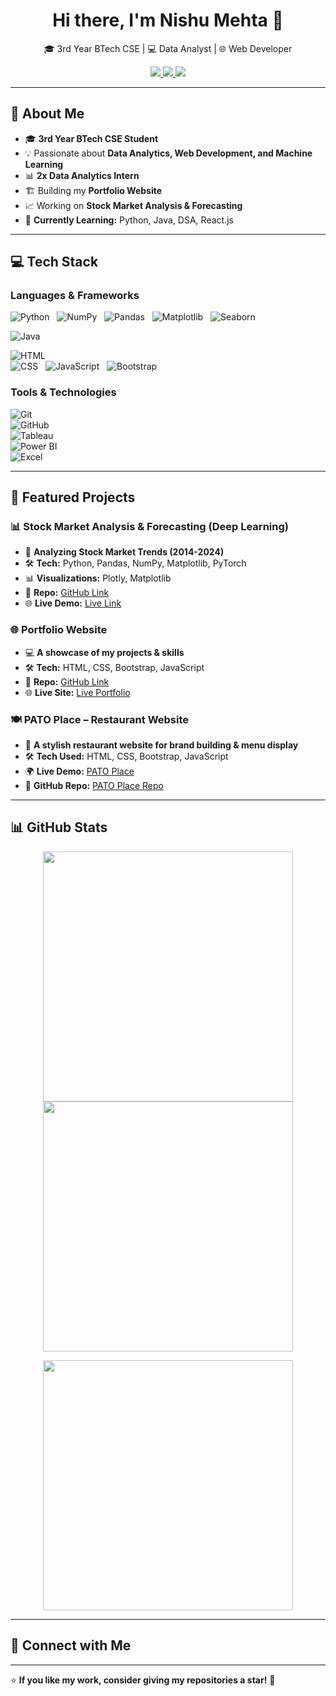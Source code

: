 <h1 align="center">Hi there, I'm Nishu Mehta 👋</h1>

<p align="center">
  🎓 3rd Year BTech CSE | 💻 Data Analyst | 🌐 Web Developer  
</p>

<p align="center">
  <a href="https://www.linkedin.com/in/nishu-mehta-9025a323b/">
    <img src="https://img.shields.io/badge/LinkedIn-0077B5?style=for-the-badge&logo=linkedin&logoColor=white">
  </a>
  <a href="https://github.com/NishuMehta">
    <img src="https://img.shields.io/badge/GitHub-181717?style=for-the-badge&logo=github&logoColor=white">
  </a>
  <a href="mailto:mehtanishu018@gmail.com">
    <img src="https://img.shields.io/badge/Email-D14836?style=for-the-badge&logo=gmail&logoColor=white">
  </a>
</p>

---

## 🚀 About Me  
- 🎓 **3rd Year BTech CSE Student**  
- 💡 Passionate about **Data Analytics, Web Development, and Machine Learning**  
- 📊 **2x Data Analytics Intern**  
- 🏗️ Building my **Portfolio Website**  
- 📈 Working on **Stock Market Analysis & Forecasting**  
- 🎯 **Currently Learning:** Python, Java, DSA, React.js  

---

## 💻 Tech Stack  

### **Languages & Frameworks**  
![Python](https://img.shields.io/badge/Python-3776AB?style=for-the-badge&logo=python&logoColor=white) &nbsp;
![NumPy](https://img.shields.io/badge/NumPy-013243?style=for-the-badge&logo=numpy&logoColor=white) &nbsp;
![Pandas](https://img.shields.io/badge/Pandas-150458?style=for-the-badge&logo=pandas&logoColor=white) &nbsp;
![Matplotlib](https://img.shields.io/badge/Matplotlib-008080?style=for-the-badge&logo=matplotlib&logoColor=white) &nbsp;
![Seaborn](https://img.shields.io/badge/Seaborn-00758F?style=for-the-badge&logo=seaborn&logoColor=white)

![Java](https://img.shields.io/badge/Java-ED8B00?style=for-the-badge&logo=java&logoColor=white) 

![HTML](https://img.shields.io/badge/HTML5-E34F26?style=for-the-badge&logo=html5&logoColor=white) &nbsp;  
![CSS](https://img.shields.io/badge/CSS3-1572B6?style=for-the-badge&logo=css3&logoColor=white) &nbsp;
![JavaScript](https://img.shields.io/badge/JavaScript-F7DF1E?style=for-the-badge&logo=javascript&logoColor=black) &nbsp; 
![Bootstrap](https://img.shields.io/badge/Bootstrap-563D7C?style=for-the-badge&logo=bootstrap&logoColor=white)  

### **Tools & Technologies**  
![Git](https://img.shields.io/badge/Git-F05032?style=for-the-badge&logo=git&logoColor=white)  
![GitHub](https://img.shields.io/badge/GitHub-181717?style=for-the-badge&logo=github&logoColor=white)  
![Tableau](https://img.shields.io/badge/Tableau-E97627?style=for-the-badge&logo=tableau&logoColor=white)  
![Power BI](https://img.shields.io/badge/PowerBI-F2C811?style=for-the-badge&logo=powerbi&logoColor=black)  
![Excel](https://img.shields.io/badge/Excel-217346?style=for-the-badge&logo=microsoft-excel&logoColor=white)  

---

## 📌 Featured Projects  

### **📊 Stock Market Analysis & Forecasting (Deep Learning)**  
- 📅 **Analyzing Stock Market Trends (2014-2024)**  
- 🛠️ **Tech:** Python, Pandas, NumPy, Matplotlib, PyTorch  
- 📊 **Visualizations:** Plotly, Matplotlib  
- 🔗 **Repo:** [GitHub Link](https://github.com/NishuMehta/stock-market-analysis)  
- 🌐 **Live Demo:** [Live Link](#)  

### **🌐 Portfolio Website**  
- 💻 **A showcase of my projects & skills**  
- 🛠️ **Tech:** HTML, CSS, Bootstrap, JavaScript  
- 🔗 **Repo:** [GitHub Link](https://github.com/NishuMehta/portfolio-website)  
- 🌐 **Live Site:** [Live Portfolio](#)  

### **🍽️ PATO Place – Restaurant Website**
- 🍕 **A stylish restaurant website for brand building & menu display**  
- 🛠️ **Tech Used:** HTML, CSS, Bootstrap, JavaScript  
- 🌍 **Live Demo:** [PATO Place](https://nishumehta.github.io/Pato-Place-Custom/)  
- 🔗 **GitHub Repo:** [PATO Place Repo](https://github.com/NishuMehta/Pato-Place-Custom)  
---

## 📊 GitHub Stats  

<p align="center">
  <img src="https://github-readme-stats.vercel.app/api?username=NishuMehta&show_icons=true&theme=radical" width="400px">
  <img src="https://github-readme-streak-stats.herokuapp.com/?user=NishuMehta&theme=radical" width="400px">
</p>

<p align="center">
  <img src="https://github-readme-stats.vercel.app/api/top-langs/?username=NishuMehta&layout=compact&theme=radical" width="400px">
</p>

---

## 🤝 Connect with Me  
<!-- 💬 Feel free to reach out if you have any questions or want to collaborate on a project!  
📩 Email: mehtanishu018@gmail.com 
🔗 LinkedIn: (https://www.linkedin.com/in/nishu-mehta-9025a323b/)  
-->
---

⭐ **If you like my work, consider giving my repositories a star!** 🚀  

